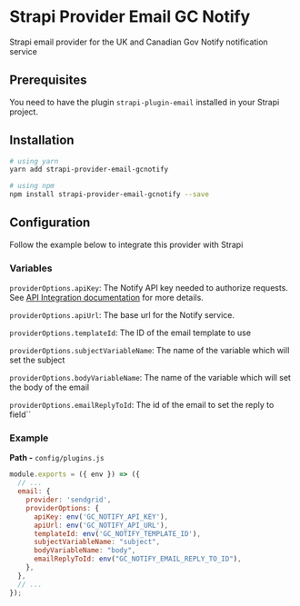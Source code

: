 # Strapi Provider Email GC Notify

Strapi email provider for the UK and Canadian Gov Notify notification service

## Prerequisites

You need to have the plugin `strapi-plugin-email` installed in your Strapi project.

## Installation

```bash
# using yarn
yarn add strapi-provider-email-gcnotify

# using npm
npm install strapi-provider-email-gcnotify --save
```

## Configuration

Follow the example below to integrate this provider with Strapi 

### Variables

`providerOptions.apiKey`: The Notify API key needed to authorize requests. See [API Integration documentation](https://documentation.notification.canada.ca/en/start.html) for more details.

`providerOptions.apiUrl`: The base url for the Notify service.

`providerOptions.templateId`: The ID of the email template to use

`providerOptions.subjectVariableName`: The name of the variable which will set the subject

`providerOptions.bodyVariableName`: The name of the variable which will set the body of the email

`providerOptions.emailReplyToId`: The id of the email to set the reply to field``


### Example

**Path -** `config/plugins.js`

```js
module.exports = ({ env }) => ({
  // ...
  email: {
    provider: 'sendgrid',
    providerOptions: {
      apiKey: env('GC_NOTIFY_API_KEY'),
      apiUrl: env('GC_NOTIFY_API_URL'),
      templateId: env('GC_NOTIFY_TEMPLATE_ID'),
      subjectVariableName: "subject",
      bodyVariableName: "body",
      emailReplyToId: env("GC_NOTIFY_EMAIL_REPLY_TO_ID"),
    },
  },
  // ...
});
```